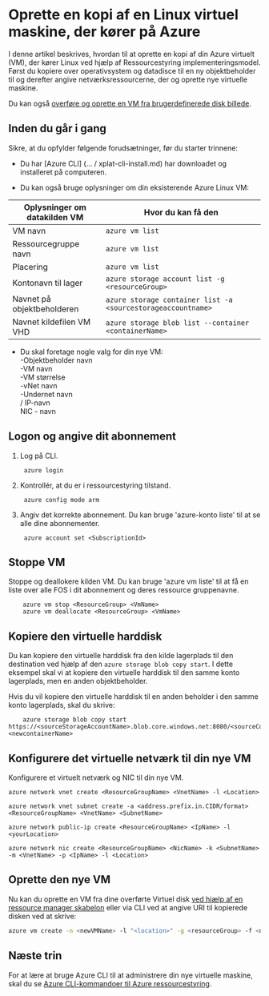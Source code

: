 <properties
    pageTitle="Oprette en kopi af din Azure Linux VM | Microsoft Azure"
    description="Lær at oprette en kopi af din Azure Linux virtuelle maskine i implementeringsmodel ressourcestyring"
    services="virtual-machines-linux"
    documentationCenter=""
    authors="cynthn"
    manager="timlt"
    tags="azure-resource-manager"/>

<tags
    ms.service="virtual-machines-linux"
    ms.workload="infrastructure-services"
    ms.tgt_pltfrm="vm-linux"
    ms.devlang="na"
    ms.topic="article"
    ms.date="07/28/2016"
    ms.author="cynthn"/>

# <a name="create-a-copy-of-a-linux-virtual-machine-running-on-azure"></a>Oprette en kopi af en Linux virtuel maskine, der kører på Azure


I denne artikel beskrives, hvordan til at oprette en kopi af din Azure virtuelt (VM), der kører Linux ved hjælp af Ressourcestyring implementeringsmodel. Først du kopiere over operativsystem og datadisce til en ny objektbeholder til og derefter angive netværksressourcerne, der og oprette nye virtuelle maskine.

Du kan også [overføre og oprette en VM fra brugerdefinerede disk billede](virtual-machines-linux-upload-vhd.md).


## <a name="before-you-begin"></a>Inden du går i gang

Sikre, at du opfylder følgende forudsætninger, før du starter trinnene:

- Du har [Azure CLI] (… / xplat-cli-install.md) har downloadet og installeret på computeren. 

- Du kan også bruge oplysninger om din eksisterende Azure Linux VM:

| Oplysninger om datakilden VM | Hvor du kan få den |
|------------|-----------------|
| VM navn | `azure vm list` |
| Ressourcegruppe navn | `azure vm list` |
| Placering | `azure vm list` |
| Kontonavn til lager | `azure storage account list -g <resourceGroup>` |
| Navnet på objektbeholderen | `azure storage container list -a <sourcestorageaccountname>` |
| Navnet kildefilen VM VHD | `azure storage blob list --container <containerName>` |



- Du skal foretage nogle valg for din nye VM:   <br> -Objektbeholder navn   <br> -VM navn   <br> -VM størrelse   <br> -vNet navn   <br> -Undernet navn   <br> / IP-navn   <br> NIC - navn
    

## <a name="login-and-set-your-subscription"></a>Logon og angive dit abonnement

1. Log på CLI.
        
        azure login

2. Kontrollér, at du er i ressourcestyring tilstand.
    
        azure config mode arm

3. Angiv det korrekte abonnement. Du kan bruge 'azure-konto liste' til at se alle dine abonnementer.

        azure account set <SubscriptionId>



## <a name="stop-the-vm"></a>Stoppe VM 

Stoppe og deallokere kilden VM. Du kan bruge 'azure vm liste' til at få en liste over alle FOS i dit abonnement og deres ressource gruppenavne.
    
        azure vm stop <ResourceGroup> <VmName>
        azure vm deallocate <ResourceGroup> <VmName>




## <a name="copy-the-vhd"></a>Kopiere den virtuelle harddisk


Du kan kopiere den virtuelle harddisk fra den kilde lagerplads til den destination ved hjælp af den `azure storage blob copy start`. I dette eksempel skal vi at kopiere den virtuelle harddisk til den samme konto lagerplads, men en anden objektbeholder.

Hvis du vil kopiere den virtuelle harddisk til en anden beholder i den samme konto lagerplads, skal du skrive:

        azure storage blob copy start https://<sourceStorageAccountName>.blob.core.windows.net:8080/<sourceContainerName>/<SourceVHDFileName.vhd> <newcontainerName>
        

## <a name="set-up-the-virtual-network-for-your-new-vm"></a>Konfigurere det virtuelle netværk til din nye VM

Konfigurere et virtuelt netværk og NIC til din nye VM. 

    azure network vnet create <ResourceGroupName> <VnetName> -l <Location>

    azure network vnet subnet create -a <address.prefix.in.CIDR/format> <ResourceGroupName> <VnetName> <SubnetName>

    azure network public-ip create <ResourceGroupName> <IpName> -l <yourLocation>

    azure network nic create <ResourceGroupName> <NicName> -k <SubnetName> -m <VnetName> -p <IpName> -l <Location>


## <a name="create-the-new-vm"></a>Oprette den nye VM 

Nu kan du oprette en VM fra dine overførte Virtuel disk [ved hjælp af en ressource manager skabelon](https://github.com/Azure/azure-quickstart-templates/tree/master/201-vm-from-specialized-vhd) eller via CLI ved at angive URI til kopierede disken ved at skrive:

```bash
azure vm create -n <newVMName> -l "<location>" -g <resourceGroup> -f <newNicName> -z "<vmSize>" -d https://<storageAccountName>.blob.core.windows.net/<containerName/<fileName.vhd> -y Linux
```



## <a name="next-steps"></a>Næste trin

For at lære at bruge Azure CLI til at administrere din nye virtuelle maskine, skal du se [Azure CLI-kommandoer til Azure ressourcestyring](azure-cli-arm-commands.md).
